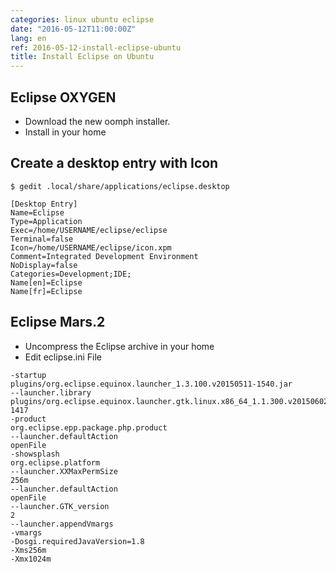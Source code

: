 ```yaml
---
categories: linux ubuntu eclipse
date: "2016-05-12T11:00:00Z"
lang: en
ref: 2016-05-12-install-eclipse-ubuntu
title: Install Eclipse on Ubuntu
---
```


## Eclipse OXYGEN
- Download the new oomph installer.
- Install in your home

## Create a desktop entry with Icon
`$ gedit .local/share/applications/eclipse.desktop`

```
[Desktop Entry]
Name=Eclipse
Type=Application
Exec=/home/USERNAME/eclipse/eclipse
Terminal=false
Icon=/home/USERNAME/eclipse/icon.xpm
Comment=Integrated Development Environment
NoDisplay=false
Categories=Development;IDE;
Name[en]=Eclipse
Name[fr]=Eclipse
```

## Eclipse Mars.2
- Uncompress the Eclipse archive in your home  
- Edit eclipse.ini File
```
-startup
plugins/org.eclipse.equinox.launcher_1.3.100.v20150511-1540.jar
--launcher.library
plugins/org.eclipse.equinox.launcher.gtk.linux.x86_64_1.1.300.v20150602-1417
-product
org.eclipse.epp.package.php.product
--launcher.defaultAction
openFile
-showsplash
org.eclipse.platform
--launcher.XXMaxPermSize
256m
--launcher.defaultAction
openFile
--launcher.GTK_version
2
--launcher.appendVmargs
-vmargs
-Dosgi.requiredJavaVersion=1.8
-Xms256m
-Xmx1024m
```
